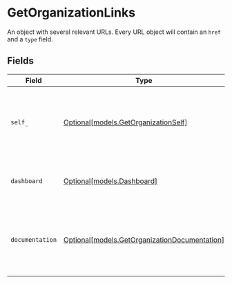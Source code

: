 # GetOrganizationLinks

An object with several relevant URLs. Every URL object will contain an `href` and a `type` field.


## Fields

| Field                                                                                      | Type                                                                                       | Required                                                                                   | Description                                                                                |
| ------------------------------------------------------------------------------------------ | ------------------------------------------------------------------------------------------ | ------------------------------------------------------------------------------------------ | ------------------------------------------------------------------------------------------ |
| `self_`                                                                                    | [Optional[models.GetOrganizationSelf]](../models/getorganizationself.md)                   | :heavy_minus_sign:                                                                         | In v2 endpoints, URLs are commonly represented as objects with an `href` and `type` field. |
| `dashboard`                                                                                | [Optional[models.Dashboard]](../models/dashboard.md)                                       | :heavy_minus_sign:                                                                         | Direct link to the organization's Mollie dashboard.                                        |
| `documentation`                                                                            | [Optional[models.GetOrganizationDocumentation]](../models/getorganizationdocumentation.md) | :heavy_minus_sign:                                                                         | In v2 endpoints, URLs are commonly represented as objects with an `href` and `type` field. |